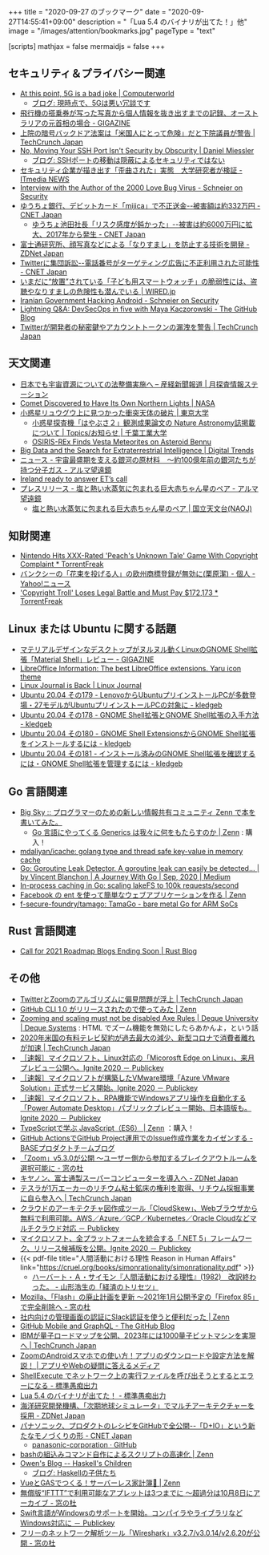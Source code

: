 +++
title = "2020-09-27 のブックマーク"
date =  "2020-09-27T14:55:41+09:00"
description = "「Lua 5.4 のバイナリが出てた！」他"
image = "/images/attention/bookmarks.jpg"
pageType = "text"

[scripts]
  mathjax = false
  mermaidjs = false
+++

## セキュリティ＆プライバシー関連

- [At this point, 5G is a bad joke | Computerworld](https://www.computerworld.com/article/3575510/at-this-point-5g-is-a-bad-joke.html)
    - [ブログ: 現時点で、5Gは悪い冗談です](https://okuranagaimo.blogspot.com/2020/09/5g.html)
- [飛行機の搭乗券が写った写真から個人情報を抜き出すまでの記録、オーストラリアの元首相の場合 - GIGAZINE](https://gigazine.net/news/20200918-passport-instagram-hacker/)
- [上院の暗号バックドア法案は「米国人にとって危険」だと下院議員が警告  |  TechCrunch Japan](https://jp.techcrunch.com/2020/09/21/2020-09-20-encryption-backdoor-bill-dangerous-lofgren/)
- [No, Moving Your SSH Port Isn't Security by Obscurity | Daniel Miessler](https://danielmiessler.com/blog/no-moving-your-ssh-port-isnt-security-by-obscurity/)
    - [ブログ: SSHポートの移動は隠蔽によるセキュリティではない](https://okuranagaimo.blogspot.com/2020/09/ssh.html)
- [セキュリティ企業が描き出す「歪曲された」実態　大学研究者が検証 - ITmedia NEWS](https://www.itmedia.co.jp/news/articles/2009/23/news073.html)
- [Interview with the Author of the 2000 Love Bug Virus - Schneier on Security](https://www.schneier.com/blog/archives/2020/09/interview-with-the-author-of-the-2000-love-bug-virus.html)
- [ゆうちょ銀行、デビットカード「mijica」で不正送金--被害額は約332万円 - CNET Japan](https://japan.cnet.com/article/35159912/)
    - [ゆうちょ池田社長「リスク感度が鈍かった」--被害は約6000万円に拡大、2017年から発生 - CNET Japan](https://japan.cnet.com/article/35160001/)
- [富士通研究所、顔写真などによる「なりすまし」を防止する技術を開発 - ZDNet Japan](https://japan.zdnet.com/article/35159900/)
- [Twitterに集団訴訟--電話番号がターゲティング広告に不正利用された可能性 - CNET Japan](https://japan.cnet.com/article/35159898/)
- [いまだに“放置”されている「子ども用スマートウォッチ」の脆弱性には、盗聴やなりすましの危険性も潜んでいる | WIRED.jp](https://wired.jp/2020/09/23/kid-smartwatch-security-vulnerabilities/)
- [Iranian Government Hacking Android - Schneier on Security](https://www.schneier.com/blog/archives/2020/09/iranian-government-hacking-android.html)
- [Lightning Q&A: DevSecOps in five with Maya Kaczorowski - The GitHub Blog](https://github.blog/2020-09-24-lightning-qa-devsecops-in-five-with-maya-kaczorowski/)
- [Twitterが開発者の秘密鍵やアカウントトークンの漏洩を警告  |  TechCrunch Japan](https://jp.techcrunch.com/2020/09/26/2020-09-25-twitter-developer-keys-exposed/)

## 天文関連

- [日本でも宇宙資源についての法整備実施へ – 産経新聞報道 | 月探査情報ステーション](https://moonstation.jp/blog/lpex-general/sankei-shimbun-says-japanese-lawmakers-will-submit-a-bill-to-promote-space-resources-utilization)
- [Comet Discovered to Have Its Own Northern Lights | NASA](https://www.nasa.gov/feature/jpl/comet-discovered-to-have-its-own-northern-lights/)
- [小惑星リュウグウ上に見つかった衝突天体の破片 | 東京大学](https://www.u-tokyo.ac.jp/focus/ja/articles/z0508_00080.html)
    - [小惑星探査機「はやぶさ２」観測成果論文の Nature Astronomy誌掲載について | Topics/お知らせ | 千葉工業大学](https://www.it-chiba.ac.jp/topics/pr20200922/)
    - [OSIRIS-REx Finds Vesta Meteorites on Asteroid Bennu](https://www.nasa.gov/feature/goddard/2020/bennu-vesta-meteorites/)
- [Big Data and the Search for Extraterrestrial Intelligence | Digital Trends](https://www.digitaltrends.com/features/big-data-search-for-extraterrestrial-intelligence/)
- [ニュース - 宇宙最盛期を支える銀河の原材料　～約100億年前の銀河たちが持つ分子ガス - アルマ望遠鏡](https://alma-telescope.jp/news/aspecs-202009?doing_wp_cron=1601182346.6225140094757080078125)
- [Ireland ready to answer ET’s call](https://www.irishtimes.com/news/science/ireland-ready-to-answer-et-s-call-1.4333148)
- [プレスリリース - 塩と熱い水蒸気に包まれる巨大赤ちゃん星のペア - アルマ望遠鏡](https://alma-telescope.jp/news/press/salt-202009)
    - [塩と熱い水蒸気に包まれる巨大赤ちゃん星のペア | 国立天文台(NAOJ)](https://www.nao.ac.jp/news/science/2020/20200925-alma.html)

## 知財関連

- [Nintendo Hits XXX-Rated 'Peach's Unknown Tale' Game With Copyright Complaint * TorrentFreak](https://torrentfreak.com/nintendo-hits-xxx-rated-peachs-unknown-tale-game-with-copyright-complaint-200921/)
- [バンクシーの「花束を投げる人」の欧州商標登録が無効に(栗原潔) - 個人 - Yahoo!ニュース](https://news.yahoo.co.jp/byline/kuriharakiyoshi/20200919-00199122/)
- ['Copyright Troll' Loses Legal Battle and Must Pay $172,173 * TorrentFreak](https://torrentfreak.com/copyright-troll-loses-legal-battle-and-must-pay-172173-200920/)

## Linux または Ubuntu に関する話題

- [マテリアルデザインなデスクトップがヌルヌル動くLinuxのGNOME Shell拡張「Material Shell」レビュー - GIGAZINE](https://gigazine.net/news/20200922-material-shell/)
- [LibreOffice Information: The best LibreOffice extensions. Yaru icon theme](http://libreoffice-dev.blogspot.com/2020/09/the-best-libreoffice-extensions-yaru.html)
- [Linux Journal is Back | Linux Journal](https://www.linuxjournal.com/content/linux-journal-back)
- [Ubuntu 20.04 その179 - LenovoからUbuntuプリインストールPCが多数登場・27モデルがUbuntuプリインストールPCの対象に - kledgeb](https://kledgeb.blogspot.com/2020/09/ubuntu-2004-179-lenovoubuntupc27ubuntupc.html)
- [Ubuntu 20.04 その178 - GNOME Shell拡張とGNOME Shell拡張の入手方法 - kledgeb](https://kledgeb.blogspot.com/2020/09/ubuntu-2004-178-gnome-shellgnome-shell.html)
- [Ubuntu 20.04 その180 - GNOME Shell ExtensionsからGNOME Shell拡張をインストールするには - kledgeb](https://kledgeb.blogspot.com/2020/09/ubuntu-2004-180-gnome-shell.html)
- [Ubuntu 20.04 その181 - インストール済みのGNOME Shell拡張を確認するには・GNOME Shell拡張を管理するには - kledgeb](https://kledgeb.blogspot.com/2020/09/ubuntu-2004-181-gnome-shell-gnome-shell.html)

## Go 言語関連

- [Big Sky :: プログラマーのための新しい情報共有コミュニティ Zenn で本を書いてみた。](https://mattn.kaoriya.net/software/20200922133154.htm)
    - [Go 言語にやってくる Generics は我々に何をもたらすのか | Zenn](https://zenn.dev/mattn/books/4c7de85ec42cb44cf285) : 購入！
- [mdaliyan/icache: golang type and thread safe key-value in memory cache](https://github.com/mdaliyan/icache)
- [Go: Goroutine Leak Detector. A goroutine leak can easily be detected… | by Vincent Blanchon | A Journey With Go | Sep, 2020 | Medium](https://medium.com/a-journey-with-go/go-goroutine-leak-detector-61a949beb88)
- [In-process caching in Go: scaling lakeFS to 100k requests/second](https://lakefs.io/2020/09/23/in-process-caching-in-go-scaling-lakefs-to-100k-requests-second/)
- [Facebook の ent を使って簡単なウェブアプリケーションを作る | Zenn](https://zenn.dev/mattn/articles/c08072b42f7a5cdcd749)
- [f-secure-foundry/tamago: TamaGo - bare metal Go for ARM SoCs](https://github.com/f-secure-foundry/tamago)

## Rust 言語関連

- [Call for 2021 Roadmap Blogs Ending Soon | Rust Blog](https://blog.rust-lang.org/2020/09/21/Scheduling-2021-Roadmap.html)

## その他

- [TwitterとZoomのアルゴリズムに偏見問題が浮上  |  TechCrunch Japan](https://jp.techcrunch.com/2020/09/22/2020-09-21-twitter-and-zoom-algorithmic-bias-issues/)
- [GitHub CLI 1.0 がリリースされたので使ってみた | Zenn](https://zenn.dev/morinokami/articles/hello-github-cli)
- [Zooming and scaling must not be disabled  Axe Rules | Deque University | Deque Systems](https://dequeuniversity.com/rules/axe/3.5/meta-viewport) : HTML でズーム機能を無効にしたらあかんよ，という話
- [2020年米国の有料テレビ契約が過去最大の減少、新型コロナで消費者離れが加速  |  TechCrunch Japan](https://jp.techcrunch.com/2020/09/22/2020-09-21-pandemic-accelerated-cord-cutting-making-2020-the-worst-ever-year-for-pay-tv/)
- [［速報］マイクロソフト、Linux対応の「Micorosft Edge on Linux」、来月プレビュー公開へ。Ignite 2020 － Publickey](https://www.publickey1.jp/blog/20/linuxmicorosft_edge_on_linuxignite_2020.html)
- [［速報］マイクロソフトが構築したVMware環境「Azure VMware Solution」正式サービス開始。Ignite 2020 － Publickey](https://www.publickey1.jp/blog/20/vmwareazure_vmware_solutionignite_2020.html)
- [［速報］マイクロソフト、RPA機能でWindowsアプリ操作を自動化する「Power Automate Desktop」パブリックプレビュー開始、日本語版も。Ignite 2020 － Publickey](https://www.publickey1.jp/blog/20/rpawindowspower_automate_desktopignite_2020.html)
- [TypeScriptで学ぶ JavaScript（ES6） | Zenn](https://zenn.dev/tomosta/books/84d4a18cf9372fe1f539) ：購入！
- [GitHub ActionsでGitHub Project運用でのIssue作成作業をカイゼンする - BASEプロダクトチームブログ](https://devblog.thebase.in/entry/kokoni-hasamio)
- [「Zoom」v5.3.0が公開 ～ユーザー側から参加するブレイクアウトルームを選択可能に - 窓の杜](https://forest.watch.impress.co.jp/docs/news/1278352.html)
- [キヤノン、富士通製スーパーコンピューターを導入へ - ZDNet Japan](https://japan.zdnet.com/article/35159905/)
- [テスラが1万エーカーのリチウム粘土鉱床の権利を取得、リチウム採掘事業に自ら参入へ  |  TechCrunch Japan](https://jp.techcrunch.com/2020/09/23/2020-09-22-tesla-is-building-a-cathode-plant-and-getting-into-the-lithium-mining-business/)
- [クラウドのアーキテクチャ図作成ツール「CloudSkew」、Webブラウザから無料で利用可能。AWS／Azure／GCP／Kubernetes／Oracle Cloudなどマルチクラウド対応 － Publickey](https://www.publickey1.jp/blog/20/cloudskewwebawsazuregcpkubernetesoracle_cloud.html)
- [マイクロソフト、全プラットフォームを統合する「.NET 5」フレームワーク、リリース候補版を公開。Ignite 2020 － Publickey](https://www.publickey1.jp/blog/20/net_5ignite_2020.html)
- {{< pdf-file title="人間活動における理性 Reason in Human Affairs" link="https://cruel.org/books/simonrationality/simonrationality.pdf" >}}
    - [ハーバート・Ａ・サイモン『人間活動における理性』(1982)　改訳終わった。 - 山形浩生の「経済のトリセツ」](https://cruel.hatenablog.com/entry/2020/09/23/143332)
- [Mozilla、「Flash」の廃止計画を更新 ～2021年1月公開予定の「Firefox 85」で完全削除へ - 窓の杜](https://forest.watch.impress.co.jp/docs/news/1278624.html)
- [社内向けの管理画面の認証にSlack認証を使うと便利だった | Zenn](https://zenn.dev/terrierscript/articles/2020-09-23-internal-admin-tools-auth-slack)
- [GitHub Mobile and GraphQL - The GitHub Blog](https://github.blog/2020-09-23-github-mobile-and-graphql/)
- [IBMが量子ロードマップを公開、2023年には1000量子ビットマシンを実現へ  |  TechCrunch Japan](https://jp.techcrunch.com/2020/09/24/2020-09-15-ibm-publishes-its-quantum-roadmap-says-it-will-have-a-1000-qubit-machine-in-2023/)
- [ZoomのAndroidスマホでの使い方！アプリのダウンロードや設定方法を解説！ | アプリやWebの疑問に答えるメディア](https://applica.info/zoom-android)
- [ShellExecute でネットワーク上の実行ファイルを呼び出そうとするとエラーになる - 標準愚痴出力](https://zetamatta.hatenablog.com/entry/2020/09/16/200319)
- [Lua 5.4 のバイナリが出てた！ - 標準愚痴出力](https://zetamatta.hatenablog.com/entry/2020/07/25/171204)
- [海洋研究開発機構、「次期地球シミュレータ」でマルチアーキテクチャーを採用 - ZDNet Japan](https://japan.zdnet.com/article/35160044/)
- [パナソニック、プロダクトのレシピをGitHubで全公開--「D+IO」という新たなモノづくりの形 - CNET Japan](https://japan.cnet.com/article/35160003/)
    - [panasonic-corporation · GitHub](https://github.com/panasonic-corporation)
- [bashの組込みコマンド自作によるスクリプトの高速化 | Zenn](https://zenn.dev/satoru_takeuchi/articles/fb824d7c59ccdb6a0b38)
- [Owen's Blog -- Haskell's Children](https://owenlynch.org/posts/2020-09-16-haskells-children/)
    - [ブログ: Haskellの子供たち](https://okuranagaimo.blogspot.com/2020/09/haskell.html)
- [VueとGASでつくる！サーバーレス家計簿📔 | Zenn](https://zenn.dev/matsu7089/books/gas-account-book)
- [無償版“IFTTT”で利用可能なアプレットは3つまでに ～超過分は10月8日にアーカイブ - 窓の杜](https://forest.watch.impress.co.jp/docs/news/1278901.html)
- [Swift言語がWindowsのサポートを開始。コンパイラやライブラリなどWindows対応に － Publickey](https://www.publickey1.jp/blog/20/swiftwindowswindows.html)
- [フリーのネットワーク解析ツール「Wireshark」v3.2.7/v3.0.14/v2.6.20が公開 - 窓の杜](https://forest.watch.impress.co.jp/docs/news/1279037.html)
